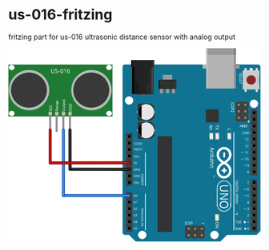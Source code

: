 # us-016-fritzing
fritzing part for us-016 ultrasonic distance sensor with analog output

![alt text](https://github.com/lemio/us-016-fritzing/raw/master/ultrasonic_sensor.svg?sanitize=true "US-016 in context")
